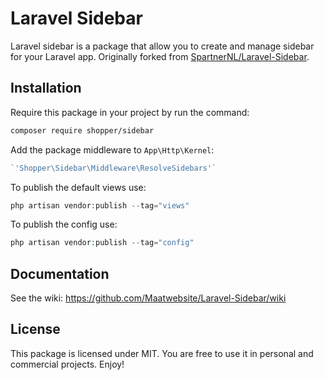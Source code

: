 # Laravel Sidebar

Laravel sidebar is a package that allow you to create and manage sidebar for your Laravel app.
Originally forked from [SpartnerNL/Laravel-Sidebar](https://github.com/SpartnerNL/Laravel-Sidebar).

## Installation

Require this package in your project by run the command:

```bash
composer require shopper/sidebar
```

Add the package middleware to `App\Http\Kernel`:

```php
`'Shopper\Sidebar\Middleware\ResolveSidebars'`
```

To publish the default views use:

```php
php artisan vendor:publish --tag="views"
```

To publish the config use:

```php
php artisan vendor:publish --tag="config"
```

## Documentation

See the wiki: https://github.com/Maatwebsite/Laravel-Sidebar/wiki

## License

This package is licensed under MIT. You are free to use it in personal and commercial projects. Enjoy!
